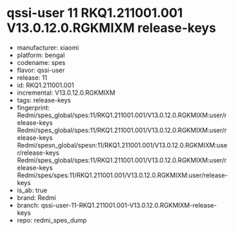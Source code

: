 # qssi-user 11 RKQ1.211001.001 V13.0.12.0.RGKMIXM release-keys
- manufacturer: xiaomi
- platform: bengal
- codename: spes
- flavor: qssi-user
- release: 11
- id: RKQ1.211001.001
- incremental: V13.0.12.0.RGKMIXM
- tags: release-keys
- fingerprint: Redmi/spes_global/spes:11/RKQ1.211001.001/V13.0.12.0.RGKMIXM:user/release-keys
Redmi/spes_global/spes:11/RKQ1.211001.001/V13.0.12.0.RGKMIXM:user/release-keys
Redmi/spesn_global/spesn:11/RKQ1.211001.001/V13.0.12.0.RGKMIXM:user/release-keys
Redmi/spes_global/spes:11/RKQ1.211001.001/V13.0.12.0.RGKMIXM:user/release-keys
Redmi/spes/spes:11/RKQ1.211001.001/V13.0.12.0.RGKMIXM:user/release-keys
- is_ab: true
- brand: Redmi
- branch: qssi-user-11-RKQ1.211001.001-V13.0.12.0.RGKMIXM-release-keys
- repo: redmi_spes_dump
